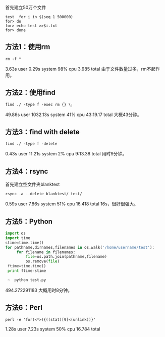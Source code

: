 首先建立50万个文件
```shell
test  for i in $(seq 1 500000)
for> do
for> echo test >>$i.txt
for> done
```

## 方法1：使用rm
```shell
rm -f *
```
3.63s user 0.29s system 98% cpu 3.985 total
由于文件数量过多，rm不起作用。


## 方法2：使用find
```shell
find ./ -type f -exec rm {} \;
```
49.86s user 1032.13s system 41% cpu 43:19.17 total
大概43分钟。


## 方法3：find with delete
```shell
find ./ -type f -delete
```
0.43s user 11.21s system 2% cpu 9:13.38 total
用时9分钟。


## 方法4：rsync
首先建立空文件夹blanktest
```shell
rsync -a --delete blanktest/ test/
```
0.59s user 7.86s system 51% cpu 16.418 total
16s，很好很强大。


## 方法5：Python
```python
import os
import time
stime=time.time()
for pathname,dirnames,filenames in os.walk('/home/username/test'):
     for filename in filenames:
         file=os.path.join(pathname,filename)
         os.remove(file)
 ftime=time.time()
 print ftime-stime

 ~  python test.py
```
494.272291183
大概用时8分钟。


## 方法6：Perl
```shell
perl -e 'for(<*>){((stat)[9]<(unlink))}'
```
1.28s user 7.23s system 50% cpu 16.784 total
